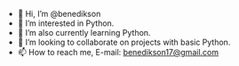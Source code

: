 - 👋 Hi, I’m @benedikson
- 👀 I’m interested in Python.
- 🌱 I’m also currently learning Python.
- 💞️ I’m looking to collaborate on projects with basic Python.
- 📫 How to reach me, E-mail: benedikson17@gmail.com

<!---
benedikson/benedikson is a ✨ special ✨ repository because its `README.md` (this file) appears on your GitHub profile.
You can click the Preview link to take a look at your changes.
--->
